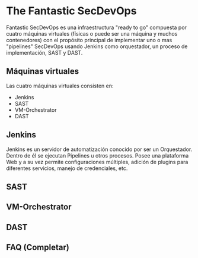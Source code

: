 # The Fantastic SecDevOps
Fantastic SecDevOps es una infraestructura "ready to go" compuesta por cuatro máquinas virtuales (físicas o puede ser una máquina y muchos contenedores) con el propósito principal de implementar uno o mas "pipelines" SecDevOps usando Jenkins como orquestador, un proceso de implementación, SAST y DAST.


## Máquinas virtuales
Las cuatro máquinas virtuales consisten en:
 - Jenkins
 - SAST
 - VM-Orchestrator
 - DAST

## Jenkins
Jenkins es un servidor de automatización conocido por ser un Orquestador. Dentro de él se ejecutan Pipelines u otros procesos. Posee una plataforma Web y a su vez permite configuraciones múltiples, adición de plugins para diferentes servicios, manejo de credenciales, etc. 

## SAST

## VM-Orchestrator

## DAST

## FAQ (Completar)
